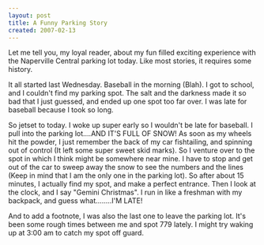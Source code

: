 ```yaml
---
layout: post
title: A Funny Parking Story
created: 2007-02-13
---
```

Let me tell you, my loyal reader, about my fun filled exciting experience with the Naperville Central parking lot today. Like most stories, it requires some history.

It all started last Wednesday. Baseball in the morning (Blah). I got to school, and I couldn't find my parking spot. The salt and the darkness made it so bad that I just guessed, and ended up one spot too far over. I was late for baseball because I took so long.

So jetset to today. I woke up super early so I wouldn't be late for baseball. I pull into the parking lot....AND IT'S FULL OF SNOW! As soon as my wheels hit the powder, I just remember the back of my car fishtailing, and spinning out of control (It left some super sweet skid marks). So I venture over to the spot in which I think might be somewhere near mine. I have to stop and get out of the car to sweep away the snow to see the numbers and the lines (Keep in mind that I am the only one in the parking lot). So after about 15 minutes, I actually find my spot, and make a perfect entrance. Then I look at the clock, and I say "Gemini Christmas". I run in like a freshman with my backpack, and guess what........I'M LATE!

And to add a footnote, I was also the last one to leave the parking lot. It's been some rough times between me and spot 779 lately. I might try waking up at 3:00 am to catch my spot off guard.